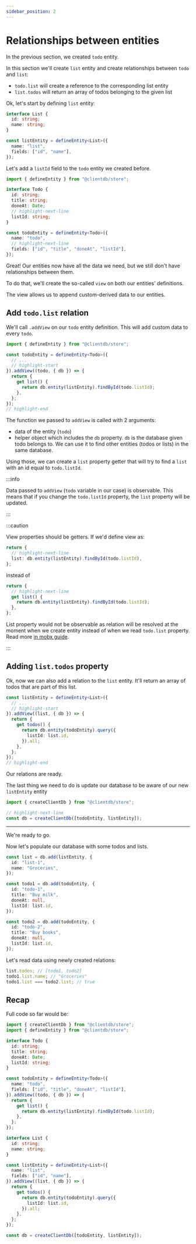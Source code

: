 ```yaml
---
sidebar_position: 2
---
```


# Relationships between entities

In the previous section, we created `todo` entity.

In this section we'll create `list` entity and create relationships between `todo` and `list`:

- `todo.list` will create a reference to the corresponding list entity
- `list.todos` will return an array of todos belonging to the given list

Ok, let's start by defining `list` entity:

```ts
interface List {
  id: string;
  name: string;
}

const listEntity = defineEntity<List>({
  name: "list",
  fields: ["id", "name"],
});
```

Let's add a `listId` field to the `todo` entity we created before.

```ts
import { defineEntity } from "@clientdb/store";

interface Todo {
  id: string;
  title: string;
  doneAt: Date;
  // highlight-next-line
  listId: string;
}

const todoEntity = defineEntity<Todo>({
  name: "todo",
  // highlight-next-line
  fields: ["id", "title", "doneAt", "listId"],
});
```

Great! Our entities now have all the data we need, but we still don't have relationships between them.

To do that, we'll create the so-called `view` on both our entities' definitions.

The view allows us to append custom-derived data to our entities.

## Add `todo.list` relation

We'll call `.addView` on our `todo` entity definition. This will add custom data to every `todo`.

```ts
import { defineEntity } from "@clientdb/store";

const todoEntity = defineEntity<Todo>({
  // ...
  // highlight-start
}).addView((todo, { db }) => {
  return {
    get list() {
      return db.entity(listEntity).findById(todo.listId);
    },
  };
});
// highlight-end
```

The function we passed to `addView` is called with 2 arguments:

- data of the entity (`todo`)
- helper object which includes the `db` property. `db` is the database given todo belongs to. We can use it to find other entities (todos or lists) in the same database.

Using those, we can create a `list` property getter that will try to find a `list` with an id equal to `todo.listId`.

:::info

Data passed to `addView` (`todo` variable in our case) is observable. This means that if you change the `todo.listId` property, the `list` property will be updated.

:::

:::caution

View properties should be getters. If we'd define view as:

```ts
return {
  // highlight-next-line
  list: db.entity(listEntity).findById(todo.listId),
};
```

instead of

```ts
return {
  // highlight-next-line
  get list() {
    return db.entity(listEntity).findById(todo.listId);
  },
};
```

List property would not be observable as relation will be resolved at the moment when we create entity instead of when we read `todo.list` property. Read more [in mobx guide](https://mobx.js.org/understanding-reactivity.html).

:::

## Adding `list.todos` property

Ok, now we can also add a relation to the `list` entity. It'll return an array of todos that are part of this list.

```ts
const listEntity = defineEntity<List>({
  // ...
  // highlight-start
}).addView((list, { db }) => {
  return {
    get todos() {
      return db.entity(todoEntity).query({
        listId: list.id,
      }).all;
    },
  };
});
// highlight-end
```

Our relations are ready.

The last thing we need to do is update our database to be aware of our new `listEntity` entity

```ts
import { createClientDb } from "@clientdb/store";

// highlight-next-line
const db = createClientDb([todoEntity, listEntity]);
```

---

We're ready to go.

Now let's populate our database with some todos and lists.

```ts
const list = db.add(listEntity, {
  id: "list-1",
  name: "Groceries",
});

const todo1 = db.add(todoEntity, {
  id: "todo-1",
  title: "Buy milk",
  doneAt: null,
  listId: list.id,
});

const todo2 = db.add(todoEntity, {
  id: "todo-2",
  title: "Buy books",
  doneAt: null,
  listId: list.id,
});
```

Let's read data using newly created relations:

```ts
list.todos; // [todo1, todo2]
todo1.list.name; // "Groceries"
todo1.list === todo2.list; // true
```

## Recap

Full code so far would be:

```ts
import { createClientDb } from "@clientdb/store";
import { defineEntity } from "@clientdb/store";

interface Todo {
  id: string;
  title: string;
  doneAt: Date;
  listId: string;
}

const todoEntity = defineEntity<Todo>({
  name: "todo",
  fields: ["id", "title", "doneAt", "listId"],
}).addView((todo, { db }) => {
  return {
    get list() {
      return db.entity(listEntity).findById(todo.listId);
    },
  };
});

interface List {
  id: string;
  name: string;
}

const listEntity = defineEntity<List>({
  name: "list",
  fields: ["id", "name"],
}).addView((list, { db }) => {
  return {
    get todos() {
      return db.entity(todoEntity).query({
        listId: list.id,
      }).all;
    },
  };
});

const db = createClientDb([todoEntity, listEntity]);
```

